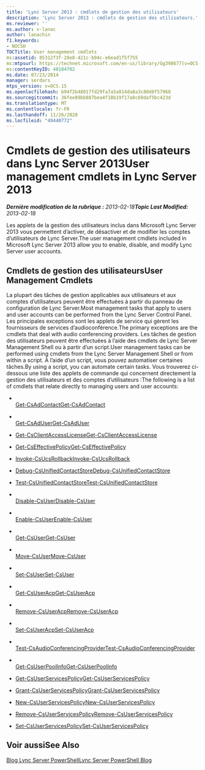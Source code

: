 ```yaml
---
title: 'Lync Server 2013 : cmdlets de gestion des utilisateurs'
description: 'Lync Server 2013 : cmdlets de gestion des utilisateurs.'
ms.reviewer: ''
ms.author: v-lanac
author: lanachin
f1.keywords:
- NOCSH
TOCTitle: User management cmdlets
ms:assetid: 85312f3f-28e8-421c-b94c-e6ead1f5f755
ms:mtpsurl: https://technet.microsoft.com/en-us/library/Gg398677(v=OCS.15)
ms:contentKeyID: 48184702
ms.date: 07/23/2014
manager: serdars
mtps_version: v=OCS.15
ms.openlocfilehash: b94f2b48017fd29fa7a5a814da8a3c80d8f57968
ms.sourcegitcommit: 36fee89bb887bea4f18b19f17a8c69daf5bc423d
ms.translationtype: MT
ms.contentlocale: fr-FR
ms.lasthandoff: 11/26/2020
ms.locfileid: "49440772"
---
```

# <a name="user-management-cmdlets-in-lync-server-2013"></a><span data-ttu-id="aefea-103">Cmdlets de gestion des utilisateurs dans Lync Server 2013</span><span class="sxs-lookup"><span data-stu-id="aefea-103">User management cmdlets in Lync Server 2013</span></span>

<div data-xmlns="http://www.w3.org/1999/xhtml">

<div class="topic" data-xmlns="http://www.w3.org/1999/xhtml" data-msxsl="urn:schemas-microsoft-com:xslt" data-cs="https://msdn.microsoft.com/">

<div data-asp="https://msdn2.microsoft.com/asp">



</div>

<div id="mainSection">

<div id="mainBody"><span data-ttu-id="aefea-104">

<span> </span></span><span class="sxs-lookup"><span data-stu-id="aefea-104">

<span> </span></span></span>

<span data-ttu-id="aefea-105">_**Dernière modification de la rubrique :** 2013-02-18_</span><span class="sxs-lookup"><span data-stu-id="aefea-105">_**Topic Last Modified:** 2013-02-18_</span></span>

<span data-ttu-id="aefea-106">Les applets de la gestion des utilisateurs inclus dans Microsoft Lync Server 2013 vous permettent d’activer, de désactiver et de modifier les comptes d’utilisateurs de Lync Server.</span><span class="sxs-lookup"><span data-stu-id="aefea-106">The user management cmdlets included in Microsoft Lync Server 2013 allow you to enable, disable, and modify Lync Server user accounts.</span></span>

<div>

## <a name="user-management-cmdlets"></a><span data-ttu-id="aefea-107">Cmdlets de gestion des utilisateurs</span><span class="sxs-lookup"><span data-stu-id="aefea-107">User Management Cmdlets</span></span>

<span data-ttu-id="aefea-108">La plupart des tâches de gestion applicables aux utilisateurs et aux comptes d’utilisateurs peuvent être effectuées à partir du panneau de configuration de Lync Server.</span><span class="sxs-lookup"><span data-stu-id="aefea-108">Most management tasks that apply to users and user accounts can be performed from the Lync Server Control Panel.</span></span> <span data-ttu-id="aefea-109">Les principales exceptions sont les applets de service qui gèrent les fournisseurs de services d’audioconférence.</span><span class="sxs-lookup"><span data-stu-id="aefea-109">The primary exceptions are the cmdlets that deal with audio conferencing providers.</span></span> <span data-ttu-id="aefea-110">Les tâches de gestion des utilisateurs peuvent être effectuées à l’aide des cmdlets de Lync Server Management Shell ou à partir d’un script.</span><span class="sxs-lookup"><span data-stu-id="aefea-110">User management tasks can be performed using cmdlets from the Lync Server Management Shell or from within a script.</span></span> <span data-ttu-id="aefea-111">À l’aide d’un script, vous pouvez automatiser certaines tâches.</span><span class="sxs-lookup"><span data-stu-id="aefea-111">By using a script, you can automate certain tasks.</span></span> <span data-ttu-id="aefea-112">Vous trouverez ci-dessous une liste des applets de commande qui concernent directement la gestion des utilisateurs et des comptes d’utilisateurs :</span><span class="sxs-lookup"><span data-stu-id="aefea-112">The following is a list of cmdlets that relate directly to managing users and user accounts:</span></span>

  - <span></span>  
    [<span data-ttu-id="aefea-113">Get-CsAdContact</span><span class="sxs-lookup"><span data-stu-id="aefea-113">Get-CsAdContact</span></span>](https://docs.microsoft.com/powershell/module/skype/Get-CsAdContact)

<!-- end list -->

  - <span></span>  
    [<span data-ttu-id="aefea-114">Get-CsAdUser</span><span class="sxs-lookup"><span data-stu-id="aefea-114">Get-CsAdUser</span></span>](https://docs.microsoft.com/powershell/module/skype/Get-CsAdUser)

<!-- end list -->

  - [<span data-ttu-id="aefea-115">Get-CsClientAccessLicense</span><span class="sxs-lookup"><span data-stu-id="aefea-115">Get-CsClientAccessLicense</span></span>](https://docs.microsoft.com/powershell/module/skype/Get-CsClientAccessLicense)

<!-- end list -->

  - [<span data-ttu-id="aefea-116">Get-CsEffectivePolicy</span><span class="sxs-lookup"><span data-stu-id="aefea-116">Get-CsEffectivePolicy</span></span>](https://docs.microsoft.com/powershell/module/skype/Get-CsEffectivePolicy)

<!-- end list -->

  - [<span data-ttu-id="aefea-117">Invoke-CsUcsRollback</span><span class="sxs-lookup"><span data-stu-id="aefea-117">Invoke-CsUcsRollback</span></span>](https://docs.microsoft.com/powershell/module/skype/Invoke-CsUcsRollback)

<!-- end list -->

  - [<span data-ttu-id="aefea-118">Debug-CsUnifiedContactStore</span><span class="sxs-lookup"><span data-stu-id="aefea-118">Debug-CsUnifiedContactStore</span></span>](https://docs.microsoft.com/powershell/module/skype/Debug-CsUnifiedContactStore)

  - [<span data-ttu-id="aefea-119">Test-CsUnifiedContactStore</span><span class="sxs-lookup"><span data-stu-id="aefea-119">Test-CsUnifiedContactStore</span></span>](https://docs.microsoft.com/powershell/module/skype/Test-CsUnifiedContactStore)

<!-- end list -->

  - <span></span>  
    [<span data-ttu-id="aefea-120">Disable-CsUser</span><span class="sxs-lookup"><span data-stu-id="aefea-120">Disable-CsUser</span></span>](https://docs.microsoft.com/powershell/module/skype/Disable-CsUser)

  - <span></span>  
    [<span data-ttu-id="aefea-121">Enable-CsUser</span><span class="sxs-lookup"><span data-stu-id="aefea-121">Enable-CsUser</span></span>](https://docs.microsoft.com/powershell/module/skype/Enable-CsUser)

  - <span></span>  
    [<span data-ttu-id="aefea-122">Get-CsUser</span><span class="sxs-lookup"><span data-stu-id="aefea-122">Get-CsUser</span></span>](https://docs.microsoft.com/powershell/module/skype/Get-CsUser)

  - <span></span>  
    [<span data-ttu-id="aefea-123">Move-CsUser</span><span class="sxs-lookup"><span data-stu-id="aefea-123">Move-CsUser</span></span>](https://docs.microsoft.com/powershell/module/skype/Move-CsUser)

  - <span></span>  
    [<span data-ttu-id="aefea-124">Set-CsUser</span><span class="sxs-lookup"><span data-stu-id="aefea-124">Set-CsUser</span></span>](https://docs.microsoft.com/powershell/module/skype/Set-CsUser)

<!-- end list -->

  - <span></span>  
    [<span data-ttu-id="aefea-125">Get-CsUserAcp</span><span class="sxs-lookup"><span data-stu-id="aefea-125">Get-CsUserAcp</span></span>](https://docs.microsoft.com/powershell/module/skype/Get-CsUserAcp)

  - <span></span>  
    [<span data-ttu-id="aefea-126">Remove-CsUserAcp</span><span class="sxs-lookup"><span data-stu-id="aefea-126">Remove-CsUserAcp</span></span>](https://docs.microsoft.com/powershell/module/skype/Remove-CsUserAcp)

  - <span></span>  
    [<span data-ttu-id="aefea-127">Set-CsUserAcp</span><span class="sxs-lookup"><span data-stu-id="aefea-127">Set-CsUserAcp</span></span>](https://docs.microsoft.com/powershell/module/skype/Set-CsUserAcp)

  - <span></span>  
    [<span data-ttu-id="aefea-128">Test-CsAudioConferencingProvider</span><span class="sxs-lookup"><span data-stu-id="aefea-128">Test-CsAudioConferencingProvider</span></span>](https://docs.microsoft.com/powershell/module/skype/Test-CsAudioConferencingProvider)

<!-- end list -->

  - <span></span>  
    [<span data-ttu-id="aefea-129">Get-CsUserPoolInfo</span><span class="sxs-lookup"><span data-stu-id="aefea-129">Get-CsUserPoolInfo</span></span>](https://docs.microsoft.com/powershell/module/skype/Get-CsUserPoolInfo)

<!-- end list -->

  - [<span data-ttu-id="aefea-130">Get-CsUserServicesPolicy</span><span class="sxs-lookup"><span data-stu-id="aefea-130">Get-CsUserServicesPolicy</span></span>](https://docs.microsoft.com/powershell/module/skype/Get-CsUserServicesPolicy)

  - [<span data-ttu-id="aefea-131">Grant-CsUserServicesPolicy</span><span class="sxs-lookup"><span data-stu-id="aefea-131">Grant-CsUserServicesPolicy</span></span>](https://docs.microsoft.com/powershell/module/skype/Grant-CsUserServicesPolicy)

  - [<span data-ttu-id="aefea-132">New-CsUserServicesPolicy</span><span class="sxs-lookup"><span data-stu-id="aefea-132">New-CsUserServicesPolicy</span></span>](https://docs.microsoft.com/powershell/module/skype/New-CsUserServicesPolicy)

  - [<span data-ttu-id="aefea-133">Remove-CsUserServicesPolicy</span><span class="sxs-lookup"><span data-stu-id="aefea-133">Remove-CsUserServicesPolicy</span></span>](https://docs.microsoft.com/powershell/module/skype/Remove-CsUserServicesPolicy)

  - [<span data-ttu-id="aefea-134">Set-CsUserServicesPolicy</span><span class="sxs-lookup"><span data-stu-id="aefea-134">Set-CsUserServicesPolicy</span></span>](https://docs.microsoft.com/powershell/module/skype/Set-CsUserServicesPolicy)

</div>

<div>

## <a name="see-also"></a><span data-ttu-id="aefea-135">Voir aussi</span><span class="sxs-lookup"><span data-stu-id="aefea-135">See Also</span></span>


[<span data-ttu-id="aefea-136">Blog Lync Server PowerShell</span><span class="sxs-lookup"><span data-stu-id="aefea-136">Lync Server PowerShell Blog</span></span>](https://go.microsoft.com/fwlink/p/?linkid=203150)  
  

<span data-ttu-id="aefea-137"></div>

</div>

<span> </span>

</div>

</div>

</span><span class="sxs-lookup"><span data-stu-id="aefea-137"></div>

</div>

<span> </span>

</div>

</div>

</span></span></div>

